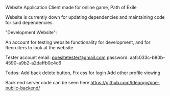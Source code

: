 Website Application Client made for online game, Path of Exile

Website is currently down for updating dependencies and maintaining code for said dependencies.

"Development Website": 

An account for testing website functionality for development, and for Recruiters to look at the website

Tester account
email: poesitetester@gmail.com
password: aafc033c-b80b-4590-a9b2-a2daffb0c4c6

Todos:
Add back delete button,
Fix css for login
Add other profile viewing

Back end server code can be seen here
https://github.com/Ideoogy/poe-public-backend/
